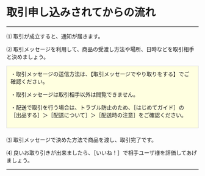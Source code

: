 # 取引申し込みされてからの流れ
<hr>
⑴ 取引が成立すると、通知が届きます。

⑵ 取引メッセージを利用して、商品の受渡し方法や場所、日時などを取引相手と決めましょう。
<div style="padding: 10px; margin-bottom: 20px; border: 1px solid #dcdcdc; background-color: #ffffe0;">
・取引メッセージの送信方法は、【取引メッセージでやり取りをする】でご確認ください。

・取引メッセージは取引相手以外は閲覧できません。

・配送で取引を行う場合は、トラブル防止のため、［はじめてガイド］の［出品する］＞［配送について］＞［配送時の注意］をご確認ください。
</div>
⑶ 取引メッセージで決めた方法で商品を渡し、取引完了です。

⑷ 良いお取り引きが出来ましたら、［いいね！］で相手ユーザ様を評価してあげましょう。
<hr>